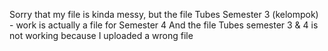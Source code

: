 Sorry that my file is kinda messy, but the file Tubes Semester 3 (kelompok) - work is actually a file for Semester 4
And the file Tubes semester 3 & 4 is not working because I uploaded a wrong file 
